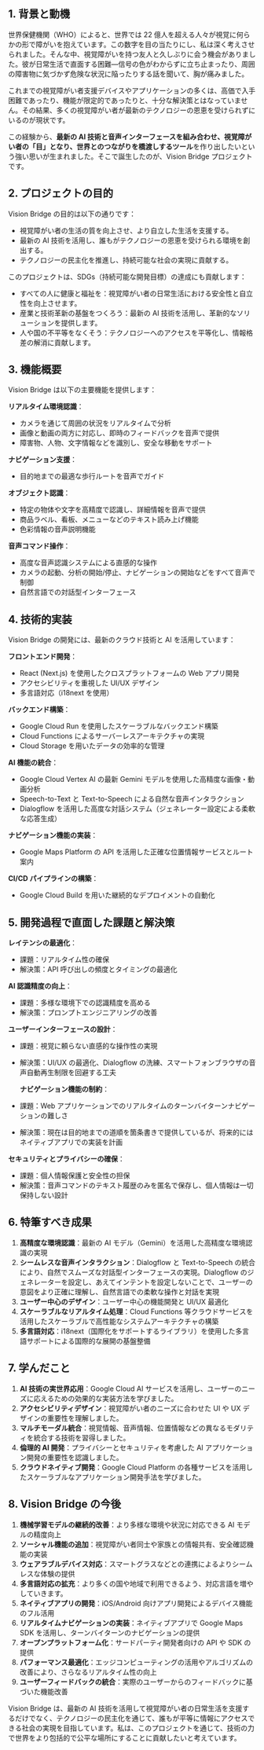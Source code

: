 ## 1. 背景と動機

世界保健機関（WHO）によると、世界では 22 億人を超える人々が視覚に何らかの形で障がいを抱えています。この数字を目の当たりにし、私は深く考えさせられました。そんな中、視覚障がいを持つ友人と久しぶりに会う機会がありました。彼が日常生活で直面する困難—信号の色がわからずに立ち止まったり、周囲の障害物に気づかず危険な状況に陥ったりする話を聞いて、胸が痛みました。

これまでの視覚障がい者支援デバイスやアプリケーションの多くは、高価で入手困難であったり、機能が限定的であったりと、十分な解決策とはなっていません。その結果、多くの視覚障がい者が最新のテクノロジーの恩恵を受けられずにいるのが現状です。

この経験から、**最新の AI 技術と音声インターフェースを組み合わせ、視覚障がい者の「目」となり、世界とのつながりを橋渡しするツール**を作り出したいという強い思いが生まれました。そこで誕生したのが、Vision Bridge プロジェクトです。

## 2. プロジェクトの目的

Vision Bridge の目的は以下の通りです：

- 視覚障がい者の生活の質を向上させ、より自立した生活を支援する。
- 最新の AI 技術を活用し、誰もがテクノロジーの恩恵を受けられる環境を創出する。
- テクノロジーの民主化を推進し、持続可能な社会の実現に貢献する。

このプロジェクトは、SDGs（持続可能な開発目標）の達成にも貢献します：

- すべての人に健康と福祉を：視覚障がい者の日常生活における安全性と自立性を向上させます。
- 産業と技術革新の基盤をつくろう：最新の AI 技術を活用し、革新的なソリューションを提供します。
- 人や国の不平等をなくそう：テクノロジーへのアクセスを平等化し、情報格差の解消に貢献します。

## 3. 機能概要

Vision Bridge は以下の主要機能を提供します：

**リアルタイム環境認識**：

- カメラを通じて周囲の状況をリアルタイムで分析
- 画像と動画の両方に対応し、即時のフィードバックを音声で提供
- 障害物、人物、文字情報などを識別し、安全な移動をサポート

**ナビゲーション支援**：

- 目的地までの最適な歩行ルートを音声でガイド

**オブジェクト認識**：

- 特定の物体や文字を高精度で認識し、詳細情報を音声で提供
- 商品ラベル、看板、メニューなどのテキスト読み上げ機能
- 色彩情報の音声説明機能

**音声コマンド操作**：

- 高度な音声認識システムによる直感的な操作
- カメラの起動、分析の開始/停止、ナビゲーションの開始などをすべて音声で制御
- 自然言語での対話型インターフェース

## 4. 技術的実装

Vision Bridge の開発には、最新のクラウド技術と AI を活用しています：

**フロントエンド開発**：

- React (Next.js) を使用したクロスプラットフォームの Web アプリ開発
- アクセシビリティを重視した UI/UX デザイン
- 多言語対応（i18next を使用）

**バックエンド構築**：

- Google Cloud Run を使用したスケーラブルなバックエンド構築
- Cloud Functions によるサーバーレスアーキテクチャの実現
- Cloud Storage を用いたデータの効率的な管理

**AI 機能の統合**：

- Google Cloud Vertex AI の最新 Gemini モデルを使用した高精度な画像・動画分析
- Speech-to-Text と Text-to-Speech による自然な音声インタラクション
- Dialogflow を活用した高度な対話システム（ジェネレーター設定による柔軟な応答生成）

**ナビゲーション機能の実装**：

- Google Maps Platform の API を活用した正確な位置情報サービスとルート案内

**CI/CD パイプラインの構築**：

- Google Cloud Build を用いた継続的なデプロイメントの自動化

## 5. 開発過程で直面した課題と解決策

**レイテンシの最適化**：

- 課題：リアルタイム性の確保
- 解決策：API 呼び出しの頻度とタイミングの最適化

**AI 認識精度の向上**：

- 課題：多様な環境下での認識精度を高める
- 解決策：プロンプトエンジニアリングの改善

**ユーザーインターフェースの設計**：

- 課題：視覚に頼らない直感的な操作性の実現
- 解決策：UI/UX の最適化、Dialogflow の洗練、スマートフォンブラウザの音声自動再生制限を回避する工夫

  **ナビゲーション機能の制約**：

- 課題：Web アプリケーションでのリアルタイムのターンバイターンナビゲーションの難しさ
- 解決策：現在は目的地までの道順を箇条書きで提供しているが、将来的にはネイティブアプリでの実装を計画

**セキュリティとプライバシーの確保**：

- 課題：個人情報保護と安全性の担保
- 解決策：音声コマンドのテキスト履歴のみを匿名で保存し、個人情報は一切保持しない設計

## 6. 特筆すべき成果

1.  **高精度な環境認識**：最新の AI モデル（Gemini）を活用した高精度な環境認識の実現
2.  **シームレスな音声インタラクション**：Dialogflow と Text-to-Speech の統合により、自然でスムーズな対話型インターフェースの実現。Dialogflow のジェネレーターを設定し、あえてインテントを設定しないことで、ユーザーの意図をより正確に理解し、自然言語での柔軟な操作と対話を実現
3.  **ユーザー中心のデザイン**：ユーザー中心の機能開発と UI/UX 最適化
4.  **スケーラブルなリアルタイム処理**：Cloud Functions 等クラウドサービスを活用したスケーラブルで高性能なシステムアーキテクチャの構築
5.  **多言語対応**：i18next（国際化をサポートするライブラリ）を使用した多言語サポートによる国際的な展開の基盤整備

## 7. 学んだこと

1.  **AI 技術の実世界応用**：Google Cloud AI サービスを活用し、ユーザーのニーズに応えるための効果的な実装方法を学びました。
2.  **アクセシビリティデザイン**：視覚障がい者のニーズに合わせた UI や UX デザインの重要性を理解しました。
3.  **マルチモーダル統合**：視覚情報、音声情報、位置情報などの異なるモダリティを統合する技術を習得しました。
4.  **倫理的 AI 開発**：プライバシーとセキュリティを考慮した AI アプリケーション開発の重要性を認識しました。
5.  **クラウドネイティブ開発**：Google Cloud Platform の各種サービスを活用したスケーラブルなアプリケーション開発手法を学びました。

## 8. Vision Bridge の今後

1. **機械学習モデルの継続的改善**：より多様な環境や状況に対応できる AI モデルの精度向上
2. **ソーシャル機能の追加**：視覚障がい者同士や家族との情報共有、安全確認機能の実装
3. **ウェアラブルデバイス対応**：スマートグラスなどとの連携によるよりシームレスな体験の提供
4. **多言語対応の拡充**：より多くの国や地域で利用できるよう、対応言語を増やしていきます。
5. **ネイティブアプリの開発**：iOS/Android 向けアプリ開発によるデバイス機能のフル活用
6. **リアルタイムナビゲーションの実装**：ネイティブアプリで Google Maps SDK を活用し、ターンバイターンのナビゲーションの提供
7. **オープンプラットフォーム化**：サードパーティ開発者向けの API や SDK の提供
8. **パフォーマンス最適化**：エッジコンピューティングの活用やアルゴリズムの改善により、さらなるリアルタイム性の向上
9. **ユーザーフィードバックの統合**：実際のユーザーからのフィードバックに基づいた機能改善

Vision Bridge は、最新の AI 技術を活用して視覚障がい者の日常生活を支援するだけでなく、テクノロジーの民主化を通じて、誰もが平等に情報にアクセスできる社会の実現を目指しています。私は、このプロジェクトを通じて、技術の力で世界をより包括的で公平な場所にすることに貢献したいと考えています。
